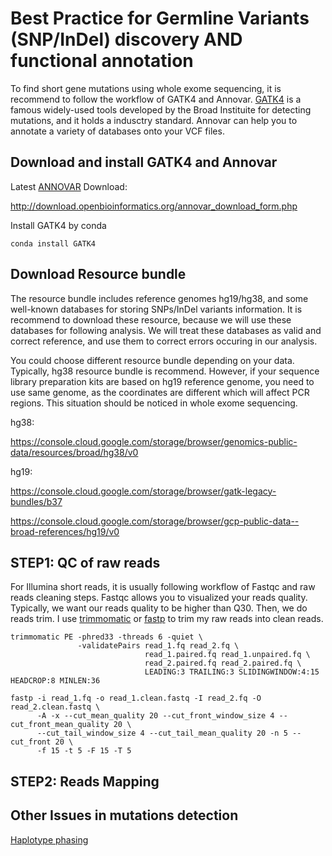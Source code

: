 # Best Practice for Germline Variants (SNP/InDel) discovery AND functional annotation
To find short gene mutations using whole exome sequencing, it is recommend to follow the workflow of GATK4 and Annovar. [GATK4](https://gatk.broadinstitute.org/hc/en-us) is a famous widely-used tools developed by the Broad Instituite for detecting mutations, and it holds a indusctry standard. Annovar can help you to annotate a variety of databases onto your VCF files. 

**Download and install GATK4 and Annovar**
-------------------------------------------
Latest [ANNOVAR](https://annovar.openbioinformatics.org/en/latest/) Download:

http://download.openbioinformatics.org/annovar_download_form.php

Install GATK4 by conda

```
conda install GATK4
```

**Download Resource bundle**
-----------------------------

The resource bundle includes reference genomes hg19/hg38, and some well-known databases for storing SNPs/InDel variants information. It is recommend to download these resource, because we will use these databases for following analysis. We will treat these databases as valid and correct reference, and use them to correct errors occuring in our analysis. 

You could choose different resource bundle depending on your data. Typically, hg38 resource bundle is recommend. However, if your sequence library preparation kits are based on hg19 reference genome, you need to use same genome, as the coordinates are different which will affect PCR regions. This situation should be noticed in whole exome sequencing. 

hg38:

https://console.cloud.google.com/storage/browser/genomics-public-data/resources/broad/hg38/v0

hg19:

https://console.cloud.google.com/storage/browser/gatk-legacy-bundles/b37

https://console.cloud.google.com/storage/browser/gcp-public-data--broad-references/hg19/v0

**STEP1: QC of raw reads**
----------------------------------

For Illumina short reads, it is usually following workflow of Fastqc and raw reads cleaning steps. Fastqc allows you to visualized your reads quality. Typically, we want our reads quality to be higher than Q30. Then, we do reads trim. I use [trimmomatic](http://www.usadellab.org/cms/?page=trimmomatic) or [fastp](https://github.com/OpenGene/fastp) to trim my raw reads into clean reads.

```
trimmomatic PE -phred33 -threads 6 -quiet \
               -validatePairs read_1.fq read_2.fq \
                              read_1.paired.fq read_1.unpaired.fq \
                              read_2.paired.fq read_2.paired.fq \
                              LEADING:3 TRAILING:3 SLIDINGWINDOW:4:15 HEADCROP:8 MINLEN:36
```

```
fastp -i read_1.fq -o read_1.clean.fastq -I read_2.fq -O read_2.clean.fastq \
      -A -x --cut_mean_quality 20 --cut_front_window_size 4 --cut_front_mean_quality 20 \
      --cut_tail_window_size 4 --cut_tail_mean_quality 20 -n 5 --cut_front 20 \
      -f 15 -t 5 -F 15 -T 5
```

**STEP2: Reads Mapping**
----------------------------------

**Other Issues in mutations detection**
--------------------------------------

[Haplotype phasing](http://data-science-sequencing.github.io/Win2018/lectures/lecture10/#:~:text=Haplotype%20phasing%20is%20the%20problem,problem%2C%20there%20are%20many%20methods.)



